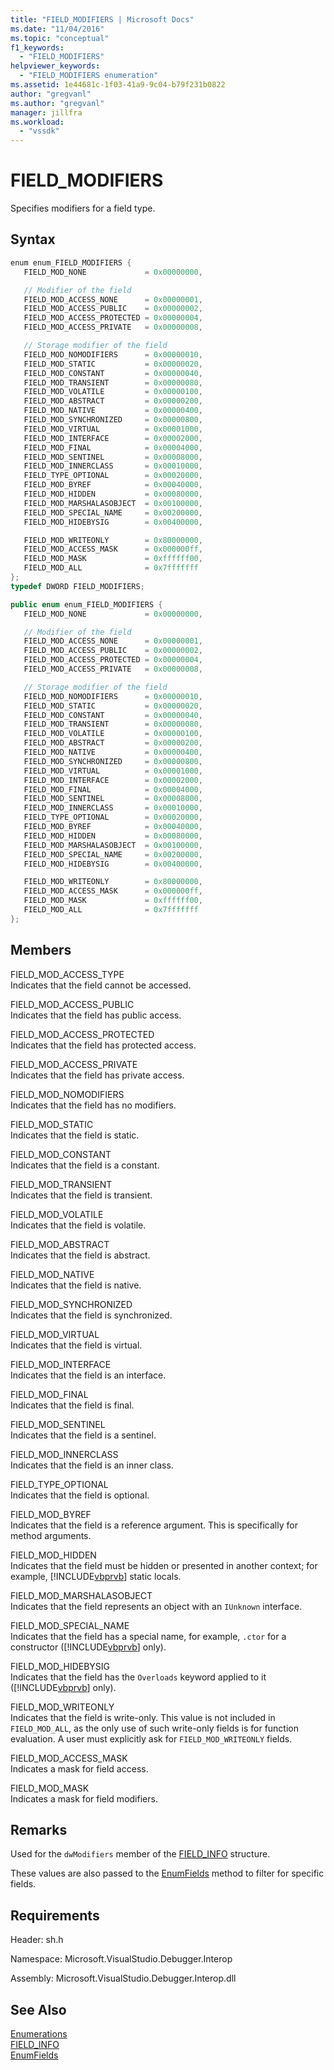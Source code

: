 ```yaml
---
title: "FIELD_MODIFIERS | Microsoft Docs"
ms.date: "11/04/2016"
ms.topic: "conceptual"
f1_keywords:
  - "FIELD_MODIFIERS"
helpviewer_keywords:
  - "FIELD_MODIFIERS enumeration"
ms.assetid: 1e44681c-1f03-41a9-9c04-b79f231b0822
author: "gregvanl"
ms.author: "gregvanl"
manager: jillfra
ms.workload:
  - "vssdk"
---
```

# FIELD_MODIFIERS
Specifies modifiers for a field type.

## Syntax

```cpp
enum enum_FIELD_MODIFIERS {
   FIELD_MOD_NONE             = 0x00000000,

   // Modifier of the field
   FIELD_MOD_ACCESS_NONE      = 0x00000001,
   FIELD_MOD_ACCESS_PUBLIC    = 0x00000002,
   FIELD_MOD_ACCESS_PROTECTED = 0x00000004,
   FIELD_MOD_ACCESS_PRIVATE   = 0x00000008,

   // Storage modifier of the field
   FIELD_MOD_NOMODIFIERS      = 0x00000010,
   FIELD_MOD_STATIC           = 0x00000020,
   FIELD_MOD_CONSTANT         = 0x00000040,
   FIELD_MOD_TRANSIENT        = 0x00000080,
   FIELD_MOD_VOLATILE         = 0x00000100,
   FIELD_MOD_ABSTRACT         = 0x00000200,
   FIELD_MOD_NATIVE           = 0x00000400,
   FIELD_MOD_SYNCHRONIZED     = 0x00000800,
   FIELD_MOD_VIRTUAL          = 0x00001000,
   FIELD_MOD_INTERFACE        = 0x00002000,
   FIELD_MOD_FINAL            = 0x00004000,
   FIELD_MOD_SENTINEL         = 0x00008000,
   FIELD_MOD_INNERCLASS       = 0x00010000,
   FIELD_TYPE_OPTIONAL        = 0x00020000,
   FIELD_MOD_BYREF            = 0x00040000,
   FIELD_MOD_HIDDEN           = 0x00080000,
   FIELD_MOD_MARSHALASOBJECT  = 0x00100000,
   FIELD_MOD_SPECIAL_NAME     = 0x00200000,
   FIELD_MOD_HIDEBYSIG        = 0x00400000,

   FIELD_MOD_WRITEONLY        = 0x80000000,
   FIELD_MOD_ACCESS_MASK      = 0x000000ff,
   FIELD_MOD_MASK             = 0xffffff00,
   FIELD_MOD_ALL              = 0x7fffffff
};
typedef DWORD FIELD_MODIFIERS;
```

```csharp
public enum enum_FIELD_MODIFIERS {
   FIELD_MOD_NONE             = 0x00000000,

   // Modifier of the field
   FIELD_MOD_ACCESS_NONE      = 0x00000001,
   FIELD_MOD_ACCESS_PUBLIC    = 0x00000002,
   FIELD_MOD_ACCESS_PROTECTED = 0x00000004,
   FIELD_MOD_ACCESS_PRIVATE   = 0x00000008,

   // Storage modifier of the field
   FIELD_MOD_NOMODIFIERS      = 0x00000010,
   FIELD_MOD_STATIC           = 0x00000020,
   FIELD_MOD_CONSTANT         = 0x00000040,
   FIELD_MOD_TRANSIENT        = 0x00000080,
   FIELD_MOD_VOLATILE         = 0x00000100,
   FIELD_MOD_ABSTRACT         = 0x00000200,
   FIELD_MOD_NATIVE           = 0x00000400,
   FIELD_MOD_SYNCHRONIZED     = 0x00000800,
   FIELD_MOD_VIRTUAL          = 0x00001000,
   FIELD_MOD_INTERFACE        = 0x00002000,
   FIELD_MOD_FINAL            = 0x00004000,
   FIELD_MOD_SENTINEL         = 0x00008000,
   FIELD_MOD_INNERCLASS       = 0x00010000,
   FIELD_TYPE_OPTIONAL        = 0x00020000,
   FIELD_MOD_BYREF            = 0x00040000,
   FIELD_MOD_HIDDEN           = 0x00080000,
   FIELD_MOD_MARSHALASOBJECT  = 0x00100000,
   FIELD_MOD_SPECIAL_NAME     = 0x00200000,
   FIELD_MOD_HIDEBYSIG        = 0x00400000,

   FIELD_MOD_WRITEONLY        = 0x80000000,
   FIELD_MOD_ACCESS_MASK      = 0x000000ff,
   FIELD_MOD_MASK             = 0xffffff00,
   FIELD_MOD_ALL              = 0x7fffffff
};
```

## Members
FIELD_MOD_ACCESS_TYPE  
Indicates that the field cannot be accessed.

FIELD_MOD_ACCESS_PUBLIC  
Indicates that the field has public access.

FIELD_MOD_ACCESS_PROTECTED  
Indicates that the field has protected access.

FIELD_MOD_ACCESS_PRIVATE  
Indicates that the field has private access.

FIELD_MOD_NOMODIFIERS  
Indicates that the field has no modifiers.

FIELD_MOD_STATIC  
Indicates that the field is static.

FIELD_MOD_CONSTANT  
Indicates that the field is a constant.

FIELD_MOD_TRANSIENT  
Indicates that the field is transient.

FIELD_MOD_VOLATILE  
Indicates that the field is volatile.

FIELD_MOD_ABSTRACT  
Indicates that the field is abstract.

FIELD_MOD_NATIVE  
Indicates that the field is native.

FIELD_MOD_SYNCHRONIZED  
Indicates that the field is synchronized.

FIELD_MOD_VIRTUAL  
Indicates that the field is virtual.

FIELD_MOD_INTERFACE  
Indicates that the field is an interface.

FIELD_MOD_FINAL  
Indicates that the field is final.

FIELD_MOD_SENTINEL  
Indicates that the field is a sentinel.

FIELD_MOD_INNERCLASS  
Indicates that the field is an inner class.

FIELD_TYPE_OPTIONAL  
Indicates that the field is optional.

FIELD_MOD_BYREF  
Indicates that the field is a reference argument. This is specifically for method arguments.

FIELD_MOD_HIDDEN  
Indicates that the field must be hidden or presented in another context; for example, [!INCLUDE[vbprvb](../../../code-quality/includes/vbprvb_md.md)] static locals.

FIELD_MOD_MARSHALASOBJECT  
Indicates that the field represents an object with an `IUnknown` interface.

FIELD_MOD_SPECIAL_NAME  
Indicates that the field has a special name, for example, `.ctor` for a constructor ([!INCLUDE[vbprvb](../../../code-quality/includes/vbprvb_md.md)] only).

FIELD_MOD_HIDEBYSIG  
Indicates that the field has the `Overloads` keyword applied to it ([!INCLUDE[vbprvb](../../../code-quality/includes/vbprvb_md.md)] only).

FIELD_MOD_WRITEONLY  
Indicates that the field is write-only. This value is not included in `FIELD_MOD_ALL`, as the only use of such write-only fields is for function evaluation. A user must explicitly ask for `FIELD_MOD_WRITEONLY` fields.

FIELD_MOD_ACCESS_MASK  
Indicates a mask for field access.

FIELD_MOD_MASK  
Indicates a mask for field modifiers.

## Remarks
Used for the `dwModifiers` member of the [FIELD_INFO](../../../extensibility/debugger/reference/field-info.md) structure.

These values are also passed to the [EnumFields](../../../extensibility/debugger/reference/idebugcontainerfield-enumfields.md) method to filter for specific fields.

## Requirements
Header: sh.h

Namespace: Microsoft.VisualStudio.Debugger.Interop

Assembly: Microsoft.VisualStudio.Debugger.Interop.dll

## See Also
[Enumerations](../../../extensibility/debugger/reference/enumerations-visual-studio-debugging.md)  
[FIELD_INFO](../../../extensibility/debugger/reference/field-info.md)  
[EnumFields](../../../extensibility/debugger/reference/idebugcontainerfield-enumfields.md)
